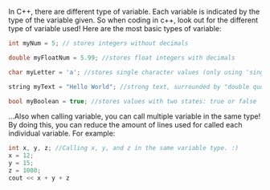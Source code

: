 In C++, there are different type of variable. Each variable is indicated by the type of the variable given. So when coding in c++, look out for the different type of variable used! Here are the most basic types of variable:
```cpp
int myNum = 5; // stores integers without decimals

double myFloatNum = 5.99; //stores float integers with decimals

char myLetter = 'a'; //stores single character values (only using 'single quotation')

string myText = "Hello World"; //strong text, surrounded by "double quotes"

bool myBoolean = true; //stores values with two states: true or false
```
...Also when calling variable, you can call multiple variable in the same type! By doing this, you can reduce the amount of lines used for called each individual variable. For example:
```cpp
int x, y, z; //Calling x, y, and z in the same variable type. :)
x = 12;
y = 15;
z = 1000;
cout << x + y + z
```
